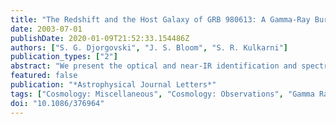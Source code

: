 ```yaml
---
title: "The Redshift and the Host Galaxy of GRB 980613: A Gamma-Ray Burst from a Merger-induced Starburst?"
date: 2003-07-01
publishDate: 2020-01-09T21:52:33.154486Z
authors: ["S. G. Djorgovski", "J. S. Bloom", "S. R. Kulkarni"]
publication_types: ["2"]
abstract: "We present the optical and near-IR identification and spectroscopy of the host galaxy of gamma-ray burst GRB 980613. The burst was apparently associated with the optically (rest-frame UV) brightest component of an apparent system of at least five galaxies or galaxy fragments, at least two of which are at a redshift of z=1.0969. The component we identify as the host galaxy shows a moderately high unobscured star formation rate, SFRåisebox-0.5ex 5 M$_solar $ yr$^-1$, but a high SFR per unit mass, indicative of a starburst. The image components show a broad range of (R-K) colors, with two of them being very red, possibly due to dust. The overall morphology of the system can be naturally interpreted as a strong tidal interaction of two or more galaxies, at a redshift where such events were much more common than now. Given the well- established causal link between galaxy mergers and starbursts, we propose that this is a strong case for a GRB originating from a merger-induced starburst system. This supports the proposed link between GRBs and massive star formation. <P />Partially based on the observations obtained at the W. M. Keck Observatory, which is operated by the California Association for Research in Astronomy, a scientific partnership among the California Institute of Technology, the University of California, and the National Aeronautics and Space Administration."
featured: false
publication: "*Astrophysical Journal Letters*"
tags: ["Cosmology: Miscellaneous", "Cosmology: Observations", "Gamma Rays: Bursts", "Astrophysics"]
doi: "10.1086/376964"
---
```


